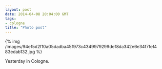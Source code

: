```yaml
---
layout: post
date: 2014-04-08 20:04:00 GMT
tags:
- cologne
title: "Photo post"
---
```

{% img /images/94ef5d2f10a05dadba45f973c4349979299def8da342e6e34f7fef483edab132.jpg %}

<p>Yesterday in Cologne.</p>